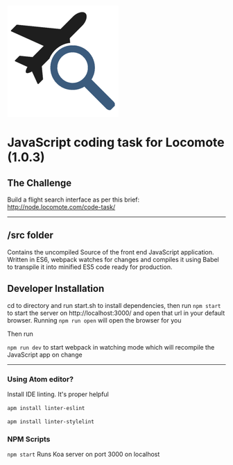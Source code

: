 ![alt text](https://raw.githubusercontent.com/listingslab/locomote/master/public/img/locomote_256.png "Locomote FlightSearch Logo")
# JavaScript coding task for Locomote (1.0.3)


## The Challenge
Build a flight search interface as per this brief: http://node.locomote.com/code-task/

---

## /src folder

Contains the uncompiled Source of the front end JavaScript application. Written in ES6,
webpack watches for changes and compiles it using Babel to transpile it into minified ES5
code ready for production.

## Developer Installation

cd to directory and run start.sh to install dependencies, then run `npm start` to start the server on http://localhost:3000/ and open that url in your default browser. Running `npm run open` will open the
browser for you

Then run

`npm run dev` to start webpack in watching mode which will recompile the JavaScript app on change

---

### Using Atom editor?

Install IDE linting. It's proper helpful

`apm install linter-eslint`

`apm install linter-stylelint`

### NPM Scripts

`npm start`
Runs Koa server on port 3000 on localhost
